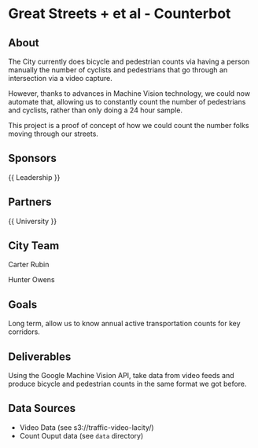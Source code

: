 # Great Streets + et al - Counterbot 

## About

The City currently does bicycle and pedestrian counts via having a person manually the number of cyclists and pedestrians that go through an intersection via a video capture. 

However, thanks to advances in Machine Vision technology, we could now automate that, allowing us to constantly count the number of pedestrians and cyclists, rather than only doing a 24 hour sample. 

This project is a proof of concept of how we could count the number folks moving through our streets. 
## Sponsors

{{ Leadership }} 

## Partners

{{ University }} 

## City Team

Carter Rubin 

Hunter Owens

## Goals

Long term, allow us to know annual active transportation counts for key corridors. 

## Deliverables

Using the Google Machine Vision API, take data from video feeds and produce bicycle and pedestrian counts in the same format we got before. 

## Data Sources

* Video Data (see s3://traffic-video-lacity/)
* Count Ouput data (see `data` directory)
